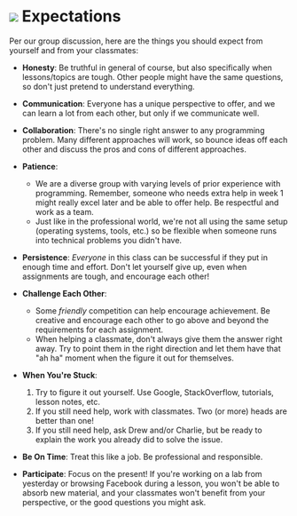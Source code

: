 # ![](https://ga-dash.s3.amazonaws.com/production/assets/logo-9f88ae6c9c3871690e33280fcf557f33.png) Expectations

Per our group discussion, here are the things you should expect from yourself and from your classmates:


- **Honesty**: Be truthful in general of course, but also specifically when lessons/topics are tough. Other people might have the same questions, so don't just pretend to understand everything.


- **Communication**: Everyone has a unique perspective to offer, and we can learn a lot from each other, but only if we communicate well.


- **Collaboration**: There's no single right answer to any programming problem. Many different approaches will work, so bounce ideas off each other and discuss the pros and cons of different approaches.


- **Patience**:
  - We are a diverse group with varying levels of prior experience with programming. Remember, someone who needs extra help in week 1 might really excel later and be able to offer help. Be respectful and work as a team.
  - Just like in the professional world, we're not all using the same setup (operating systems, tools, etc.) so be flexible when someone runs into technical problems you didn't have.


- **Persistence**: *Everyone* in this class can be successful if they put in enough time and effort. Don't let yourself give up, even when assignments are tough, and encourage each other!


- **Challenge Each Other**:
  - Some *friendly* competition can help encourage achievement. Be creative and encourage each other to go above and beyond the requirements for each assignment.
  - When helping a classmate, don't always give them the answer right away. Try to point them in the right direction and let them have that "ah ha" moment when the figure it out for themselves.


- **When You're Stuck**:
  1. Try to figure it out yourself. Use Google, StackOverflow, tutorials, lesson notes, etc.
  2. If you still need help, work with classmates. Two (or more) heads are better than one!
  3. If you still need help, ask Drew and/or Charlie, but be ready to explain the work you already did to solve the issue.


- **Be On Time**: Treat this like a job. Be professional and responsible.


- **Participate**: Focus on the present! If you're working on a lab from yesterday or browsing Facebook during a lesson, you won't be able to absorb new material, and your classmates won't benefit from your perspective, or the good questions you might ask.
